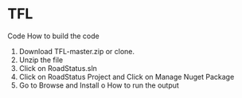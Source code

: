 # TFL
Code
How to build the code
1. Download TFL-master.zip or clone.
2. Unzip the file
3. Click on RoadStatus.sln
4. Click on RoadStatus Project and Click on Manage Nuget Package
5. Go to Browse and Install 
o	How to run the output
